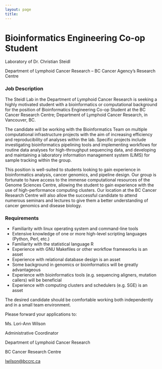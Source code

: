 ```yaml
---
layout: page
title:
---
```


# Bioinformatics Engineering Co-op Student </span>
Laboratory of Dr. Christian Steidl

Department of Lymphoid Cancer Research – BC Cancer Agency’s Research Centre

### Job Description

The Steidl Lab in the Department of Lymphoid Cancer Research is seeking a highly motivated student with a bioinformatics or computational background for the position of Bioinformatics Engineering Co-op Student at the BC Cancer Research Centre; Department of Lymphoid Cancer Research, in Vancouver, BC.

The candidate will be working with the Bioinformatics Team on multiple computational infrastructure projects with the aim of increasing efficiency and reproducibility of analyses within the lab. Specific projects include investigating bioinformatics pipelining tools and implementing workflows for routine data analyses for high-throughput sequencing data, and developing and maintaining a laboratory information management system (LIMS) for sample tracking within the group. 

This position is well-suited to students looking to gain experience in bioinformatics analysis, cancer genomics, and pipeline design. Our group is fortunate to have access to the immense computational resources of the Genome Sciences Centre, allowing the student to gain experience with the use of high-performance computing clusters. Our location at the BC Cancer Research Centre will also allow the successful candidate to attend numerous seminars and lectures to give them a better understanding of cancer genomics and disease biology.

### Requirements

- Familiarity with linux operating system and command-line tools
- Extensive knowledge of one or more high-level scripting languages (Python, Perl, etc.)
- Familiarity with the statistical language R
- Experience with GNU Makefiles or other workflow frameworks is an asset
- Experience with relational database design is an asset
- Some background in genomics or bioinformatics will be greatly advantageous
- Experience with bioinformatics tools (e.g. sequencing aligners, mutation callers) will be beneficial
- Experience with computing clusters and schedulers (e.g. SGE) is an asset

The desired candidate should be comfortable working both independently and in a small team environment.


Please forward your applications to:

Ms. Lori-Ann Wilson

Administrative Coordinator

Department of Lymphoid Cancer Research

BC Cancer Research Centre

<lwilson@bccrc.ca>

#

